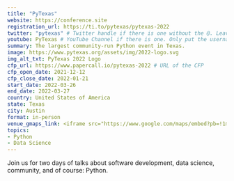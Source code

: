 ```yaml
---
title: "PyTexas"
website: https://conference.site
registration_url: https://ti.to/pytexas/pytexas-2022
twitter: "pytexas" # Twitter handle if there is one without the @. Leave blank otherwise 
youtube: PyTexas # YouTube Channel if there is one. Only put the username. Leave blank otherwise 
summary: The largest community-run Python event in Texas.
image: https://www.pytexas.org/assets/img/2022-logo.svg
img_alt_txt: PyTexas 2022 Logo
cfp_url: https://www.papercall.io/pytexas-2022 # URL of the CFP
cfp_open_date: 2021-12-12
cfp_close_date: 2022-01-21
start_date: 2022-03-26
end_date: 2022-03-27
country: United States of America
state: Texas
city: Austin
format: in-person
venue_gmaps_link: <iframe src="https://www.google.com/maps/embed?pb=!1m18!1m12!1m3!1d19495.287063730557!2d-97.75625712427106!3d30.25667834811275!2m3!1f0!2f0!3f0!3m2!1i1024!2i768!4f13.1!3m3!1m2!1s0x8644b50fdcb160bd%3A0x6a1f19008170521c!2sAustin%20Central%20Library%2C%20Austin%20Public%20Library!5e0!3m2!1sen!2sus!4v1642106639658!5m2!1sen!2sus" width="600" height="450" style="border:0;" allowfullscreen="" loading="lazy"></iframe>
topics:
- Python
- Data Science
---
```

Join us for two days of talks about software development, data science, community, and of course: Python.